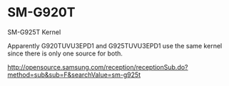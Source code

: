 # SM-G920T
SM-G925T Kernel

Apparently G920TUVU3EPD1 and G925TUVU3EPD1 use the same kernel since there is only one source for both.

http://opensource.samsung.com/reception/receptionSub.do?method=sub&sub=F&searchValue=sm-g925t


